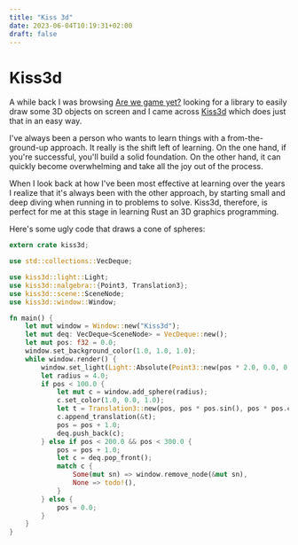 ```yaml
---
title: "Kiss 3d"
date: 2023-06-04T10:19:31+02:00
draft: false
---
```


# Kiss3d

A while back I was browsing [Are we game yet?](https://arewegameyet.rs) looking for a library to easily draw some 3D objects on screen and I came across [Kiss3d](https://github.com/sebcrozet/kiss3d) which does just that in an easy way.

I've always been a person who wants to learn things with a from-the-ground-up approach. It really is the shift left of learning. On the one hand, if you're successful, you'll build a solid foundation. On the other hand, it can quickly become overwhelming and take all the joy out of the process.

When I look back at how I've been most effective at learning over the years I realize that it's always been with the other approach, by starting small and deep diving when running in to problems to solve. Kiss3d, therefore, is perfect for me at this stage in learning Rust an 3D graphics programming.

Here's some ugly code that draws a cone of spheres:

```rust
extern crate kiss3d;

use std::collections::VecDeque;

use kiss3d::light::Light;
use kiss3d::nalgebra::{Point3, Translation3};
use kiss3d::scene::SceneNode;
use kiss3d::window::Window;

fn main() {
    let mut window = Window::new("Kiss3d");
    let mut deq: VecDeque<SceneNode> = VecDeque::new();
    let mut pos: f32 = 0.0;
    window.set_background_color(1.0, 1.0, 1.0);
    while window.render() {
        window.set_light(Light::Absolute(Point3::new(pos * 2.0, 0.0, 0.0)));
        let radius = 4.0;
        if pos < 100.0 {
            let mut c = window.add_sphere(radius);
            c.set_color(1.0, 0.0, 1.0);
            let t = Translation3::new(pos, pos * pos.sin(), pos * pos.cos());
            c.append_translation(&t);
            pos = pos + 1.0;
            deq.push_back(c);
        } else if pos < 200.0 && pos < 300.0 {
            pos = pos + 1.0;
            let c = deq.pop_front();
            match c {
                Some(mut sn) => window.remove_node(&mut sn),
                None => todo!(),
            }
        } else {
            pos = 0.0;
        }
    }
}
```
